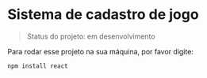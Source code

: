 # Sistema de cadastro de jogo

> Status do projeto: em desenvolvimento

Para rodar esse projeto na sua máquina, por favor digite:

```
npm install react
```
